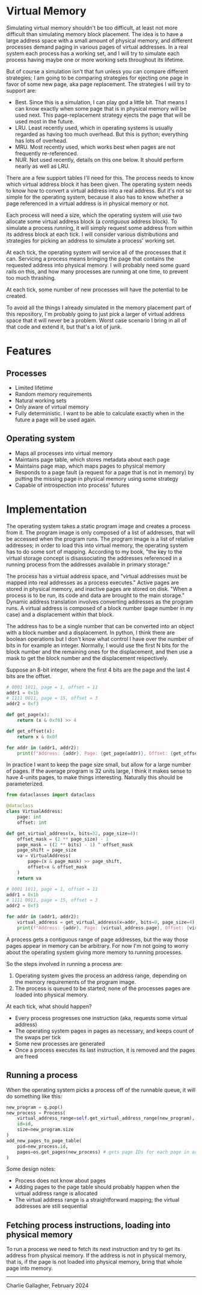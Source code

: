 # Virtual Memory
Simulating virtual memory shouldn't be too difficult, at least not more difficult than simulating memory block placement. The idea is to have a large address space with a small amount of physical memory, and different processes demand paging in various pages of virtual addresses. In a real system each process has a working set, and I will try to simulate each process having maybe one or more working sets throughout its lifetime.

But of course a simulation isn't that fun unless you can compare different strategies; I am going to be comparing strategies for ejecting one page in favor of some new page, aka page replacement. The strategies I will try to support are:

- Best. Since this is a simulation, I can play god a little bit. That means I can know exactly when some page that is in physical memory will be used next. This page-replacement strategy ejects the page that will be used most in the future.
- LRU. Least recently used, which in operating systems is usually regarded as having too much overhead. But this is python; everything has lots of overhead.
- MRU. Most recently used, which works best when pages are not frequently re-referenced.
- NUR. Not used recently, details on this one below. It should perform nearly as well as LRU.

There are a few support tables I'll need for this. The process needs to know which virtual address block it has been given. The operating system needs to know how to convert a virtual address into a real address. But it's not so simple for the operating system, because it also has to know whether a page referenced in a virtual address is in physical memory or not.

Each process will need a size, which the operating system will use two allocate some virtual address block (a _contiguous_ address block). To simulate a process running, it will simply request some address from within its address block at each tick. I will consider various distributions and strategies for picking an address to simulate a process' working set.

At each tick, the operating system will service all of the processes that it can. Servicing a process means bringing the page that contains the requested address into physical memory. I will probably need some guard rails on this, and how many processes are running at one time, to prevent too much thrashing.

At each tick, some number of new processes will have the potential to be created.

To avoid all the things I already simulated in the memory placement part of this repository, I'm probably going to just pick a larger of virtual address space that it will never be a problem. Worst case scenario I bring in all of that code and extend it, but that's a lot of junk.

# Features

## Processes

- Limited lifetime
- Random memory requirements
- Natural working sets
- Only aware of virtual memory
- Fully deterministic. I want to be able to calculate exactly when in the future a page will be used again.

## Operating system

- Maps all processes into virtual memory
- Maintains page table, which stores metadata about each page
- Maintains page map, which maps pages to physical memory
- Responds to a page fault (a request for a page that is not in memory) by putting the missing page in physical memory using some strategy
- Capable of introspection into process' futures


# Implementation
The operating system takes a static program image and creates a process from it. The program image is only composed of a list of addresses, that will be accessed when the program runs. The program image is a list of relative addresses; in order to load this into virtual memory, the operating system has to do some sort of mapping. According to my book, "the key to the virtual storage concept is disassociating the addresses referenced in a running process from the addresses available in primary storage."

The process has a virtual address space, and "virtual addresses must be mapped into real addresses as a process executes." Active pages are stored in physical memory, and inactive pages are stored on disk. "When a process is to be run, its code and data are brought to the main storage." Dynamic address translation involves converting addresses as the program runs. A virtual address is composed of a block number (page number in my case) and a displacement within that block.

The address has to be a single number that can be converted into an object with a block number and a displacement. In python, I think there are boolean operations but I don't know what control I have over the number of bits in for example an integer. Normally, I would use the first N bits for the block number and the remaining ones for the displacement, and then use a mask to get the block number and the displacement respectively.

Suppose an 8-bit integer, where the first 4 bits are the page and the last 4 bits are the offset.

```python
# 0001 1011, page = 1, offset = 11
addr1 = 0x1b
# 1111 0011, page = 15, offset = 3
addr2 = 0xf3

def get_page(x):
    return (x & 0xf0) >> 4

def get_offset(x):
    return x & 0x0f

for addr in (addr1, addr2):
    print(f"Address: {addr}, Page: {get_page(addr)}, Offset: {get_offset(addr)}")
```

In practice I want to keep the page size small, but allow for a large number of pages. If the average program is 32 units large, I think it makes sense to have 4-units pages, to make things interesting. Naturally this should be parameterized.

```python
from dataclasses import dataclass

@dataclass
class VirtualAddress:
    page: int
    offset: int

def get_virtual_address(x, bits=32, page_size=4):
    offset_mask = (2 ** page_size) - 1
    page_mask = ((2 ** bits) - 1) ^ offset_mask
    page_shift = page_size
    va = VirtualAddress(
        page=(x & page_mask) >> page_shift,
        offset=x & offset_mask
    )
    return va  

# 0001 1011, page = 1, offset = 11
addr1 = 0x1b
# 1111 0011, page = 15, offset = 3
addr2 = 0xf3

for addr in (addr1, addr2):
    virtual_address = get_virtual_address(x=addr, bits=8, page_size=4)
    print(f"Address: {addr}, Page: {virtual_address.page}, Offset: {virtual_address.offset}")
```

A process gets a contiguous range of page addresses, but the way those pages appear in memory can be arbitrary. For now I'm not going to worry about the operating system giving more memory to running processes.

So the steps involved in running a process are:

1. Operating system gives the process an address range, depending on the memory requirements of the program image.
2. The process is queued to be started; none of the processes pages are loaded into physical memory.

At each tick, what should happen?

- Every process progresses one instruction (aka, requests some virtual address)
- The operating system pages in pages as necessary, and keeps count of the swaps per tick
- Some new processes are generated
- Once a process executes its last instruction, it is removed and the pages are freed

## Running a process
When the operating system picks a process off of the runnable queue, it will do something like this:

```python
new_program = q.pop()
new_process = Process(
    virtual_address_range=self.get_virtual_address_range(new_program),
    id=id,
    size=new_program.size
)
add_new_pages_to_page_table(
    pid=new_process.id,
    pages=os.get_pages(new_process) # gets page IDs for each page in address space
)
```

Some design notes:

- Process does not know about pages
- Adding pages to the page table should probably happen when the virtual address range is allocated
- The virtual address range is a straightforward mapping; the virtual addresses are still sequential

## Fetching process instructions, loading into physical memory
To run a process we need to fetch its next instruction and try to get its address from physical memory. If the address is not in physical memory, that is, if the page is not loaded into physical memory, bring that whole page into memory.





---

Charlie Gallagher, February 2024
